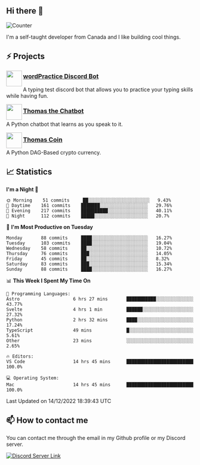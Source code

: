<h2>Hi there 👋</h2>

![Counter](https://komarev.com/ghpvc/?username=principle105)

<p>I'm a self-taught developer from Canada and I like building cool things.</p>

<h2>⚡ Projects</h2>

<img align="left" src="https://i.imgur.com/BIzs17V.png" width="42" height="42" />
<h3><a target="_blank" href="https://discord.com/application-directory/743183681182498906">wordPractice Discord Bot</a></h3>
<p>A typing test discord bot that allows you to practice your typing skills while having fun.</p>

<img align="left" src="https://i.imgur.com/hA9YF2s.png" width="42" height="42" />
<h3><a href="https://github.com/principle105/thomasthechatbot">Thomas the Chatbot</a></h3>
<p>A Python chatbot that learns as you speak to it.</p>

<img align="left" src="https://i.imgur.com/4FdQpgN.png" width="42" height="42" />
<h3><a href="https://github.com/principle105/thomas-coin">Thomas Coin</a></h3>
<p>A Python DAG-Based crypto currency.</p>

<h2>📈 Statistics</h2>

<!--START_SECTION:waka-->
**I'm a Night 🦉** 

```text
🌞 Morning    51 commits     ██░░░░░░░░░░░░░░░░░░░░░░░   9.43% 
🌆 Daytime    161 commits    ███████░░░░░░░░░░░░░░░░░░   29.76% 
🌃 Evening    217 commits    ██████████░░░░░░░░░░░░░░░   40.11% 
🌙 Night      112 commits    █████░░░░░░░░░░░░░░░░░░░░   20.7%

```
📅 **I'm Most Productive on Tuesday** 

```text
Monday       88 commits     ████░░░░░░░░░░░░░░░░░░░░░   16.27% 
Tuesday      103 commits    ████░░░░░░░░░░░░░░░░░░░░░   19.04% 
Wednesday    58 commits     ██░░░░░░░░░░░░░░░░░░░░░░░   10.72% 
Thursday     76 commits     ███░░░░░░░░░░░░░░░░░░░░░░   14.05% 
Friday       45 commits     ██░░░░░░░░░░░░░░░░░░░░░░░   8.32% 
Saturday     83 commits     ███░░░░░░░░░░░░░░░░░░░░░░   15.34% 
Sunday       88 commits     ████░░░░░░░░░░░░░░░░░░░░░   16.27%

```


📊 **This Week I Spent My Time On** 

```text
💬 Programming Languages: 
Astro                    6 hrs 27 mins       ███████████░░░░░░░░░░░░░░   43.77% 
Svelte                   4 hrs 1 min         ██████░░░░░░░░░░░░░░░░░░░   27.32% 
Python                   2 hrs 32 mins       ████░░░░░░░░░░░░░░░░░░░░░   17.24% 
TypeScript               49 mins             █░░░░░░░░░░░░░░░░░░░░░░░░   5.61% 
Other                    23 mins             ░░░░░░░░░░░░░░░░░░░░░░░░░   2.65%

🔥 Editors: 
VS Code                  14 hrs 45 mins      █████████████████████████   100.0%

💻 Operating System: 
Mac                      14 hrs 45 mins      █████████████████████████   100.0%

```


 Last Updated on 14/12/2022 18:39:43 UTC
<!--END_SECTION:waka-->

<h2>📫 How to contact me</h2>

You can contact me through the email in my Github profile or my Discord server.

[![Discord Server Link](https://dcbadge.vercel.app/api/server/DHnk46C)](https://discord.gg/DHnk46C)

